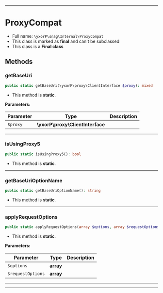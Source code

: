 ***

# ProxyCompat





* Full name: `\yxorP\snag\Internal\ProxyCompat`
* This class is marked as **final** and can't be subclassed
* This class is a **Final class**




## Methods


### getBaseUri



```php
public static getBaseUri(\yxorP\proxy\ClientInterface $proxy): mixed
```



* This method is **static**.




**Parameters:**

| Parameter | Type | Description |
|-----------|------|-------------|
| `$proxy` | **\yxorP\proxy\ClientInterface** |  |




***

### isUsingProxy5



```php
public static isUsingProxy5(): bool
```



* This method is **static**.







***

### getBaseUriOptionName



```php
public static getBaseUriOptionName(): string
```



* This method is **static**.







***

### applyRequestOptions



```php
public static applyRequestOptions(array $options, array $requestOptions): array
```



* This method is **static**.




**Parameters:**

| Parameter | Type | Description |
|-----------|------|-------------|
| `$options` | **array** |  |
| `$requestOptions` | **array** |  |




***


***

